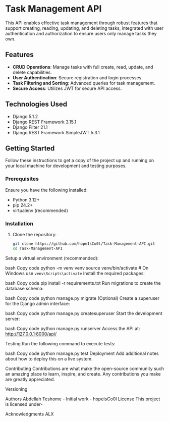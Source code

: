 # Task Management API

This API enables effective task management through robust features that support creating, reading, updating, and deleting tasks, integrated with user authentication and authorization to ensure users only manage tasks they own.

## Features

- **CRUD Operations**: Manage tasks with full create, read, update, and delete capabilities.
- **User Authentication**: Secure registration and login processes.
- **Task Filtering and Sorting**: Advanced queries for task management.
- **Secure Access**: Utilizes JWT for secure API access.

## Technologies Used

- Django 5.1.2
- Django REST Framework 3.15.1
- Django Filter 21.1
- Django REST Framework SimpleJWT 5.3.1

## Getting Started

Follow these instructions to get a copy of the project up and running on your local machine for development and testing purposes.

### Prerequisites

Ensure you have the following installed:
- Python 3.12+
- pip 24.2+
- virtualenv (recommended)

### Installation

1. Clone the repository:
   ```bash
   git clone https://github.com/hopeIsCo0l/Task-Management-API.git
   cd Task-Management-API
Setup a virtual environment (recommended):

bash
Copy code
python -m venv venv
source venv/bin/activate  # On Windows use `venv\Scripts\activate`
Install the required packages:

bash
Copy code
pip install -r requirements.txt
Run migrations to create the database schema:

bash
Copy code
python manage.py migrate
(Optional) Create a superuser for the Django admin interface:

bash
Copy code
python manage.py createsuperuser
Start the development server:

bash
Copy code
python manage.py runserver
Access the API at: http://127.0.0.1:8000/api/

Testing
Run the following command to execute tests:

bash
Copy code
python manage.py test
Deployment
Add additional notes about how to deploy this on a live system.

Contributing
Contributions are what make the open-source community such an amazing place to learn, inspire, and create. Any contributions you make are greatly appreciated.

Versioning

Authors
Abdellah Teshome - Initial work - hopeIsCo0l
License
This project is licensed under-

Acknowledgments
ALX
